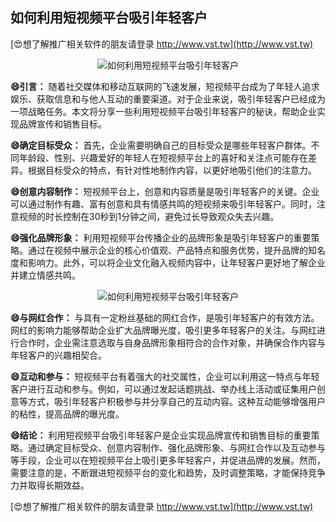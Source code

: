 ## **如何利用短视频平台吸引年轻客户**

[😍想了解推广相关软件的朋友请登录 http://www.vst.tw](http://www.vst.tw)

 <center><img src="https://vst.tw/MP4/tuiguang/png/7.png" alt="如何利用短视频平台吸引年轻客户"></center>

**😄引言：**
随着社交媒体和移动互联网的飞速发展，短视频平台成为了年轻人追求娱乐、获取信息和与他人互动的重要渠道。对于企业来说，吸引年轻客户已经成为一项战略任务。本文将分享一些利用短视频平台吸引年轻客户的秘诀，帮助企业实现品牌宣传和销售目标。

**😄确定目标受众：**
首先，企业需要明确自己的目标受众是哪些年轻客户群体。不同年龄段、性别、兴趣爱好的年轻人在短视频平台上的喜好和关注点可能存在差异。根据目标受众的特点，有针对性地制作内容，以更好地吸引他们的注意力。

**😄创意内容制作：**
短视频平台上，创意和内容质量是吸引年轻客户的关键。企业可以通过制作有趣、富有创意和具有情感共鸣的短视频来吸引年轻客户。同时，注意视频的时长控制在30秒到1分钟之间，避免过长导致观众失去兴趣。

**😄强化品牌形象：**
利用短视频平台传播企业的品牌形象是吸引年轻客户的重要策略。通过在视频中展示企业的核心价值观、产品特点和服务优势，提升品牌的知名度和影响力。此外，可以将企业文化融入视频内容中，让年轻客户更好地了解企业并建立情感共鸣。

 <center><img src="https://vst.tw/MP4/tuiguang/png/0.png" alt="如何利用短视频平台吸引年轻客户"></center>

**😄与网红合作：**
与具有一定粉丝基础的网红合作，是吸引年轻客户的有效方法。网红的影响力能够帮助企业扩大品牌曝光度，吸引更多年轻客户的关注。与网红进行合作时，企业需注意选取与自身品牌形象相符合的合作对象，并确保合作内容与年轻客户的兴趣相契合。

**😄互动和参与：**
短视频平台有着强大的社交属性，企业可以利用这一特点与年轻客户进行互动和参与。例如，可以通过发起话题挑战、举办线上活动或征集用户创意等方式，吸引年轻客户积极参与并分享自己的互动内容。这种互动能够增强用户的粘性，提高品牌的曝光度。

**😄结论：**
利用短视频平台吸引年轻客户是企业实现品牌宣传和销售目标的重要策略。通过确定目标受众、创意内容制作、强化品牌形象、与网红合作以及互动参与等手段，企业可以在短视频平台上吸引更多年轻客户，并促进品牌的发展。然而，需要注意的是，不断跟进短视频平台的变化和趋势，及时调整策略，才能保持竞争力并取得长期效益。

[😍想了解推广相关软件的朋友请登录 http://www.vst.tw](http://www.vst.tw)



